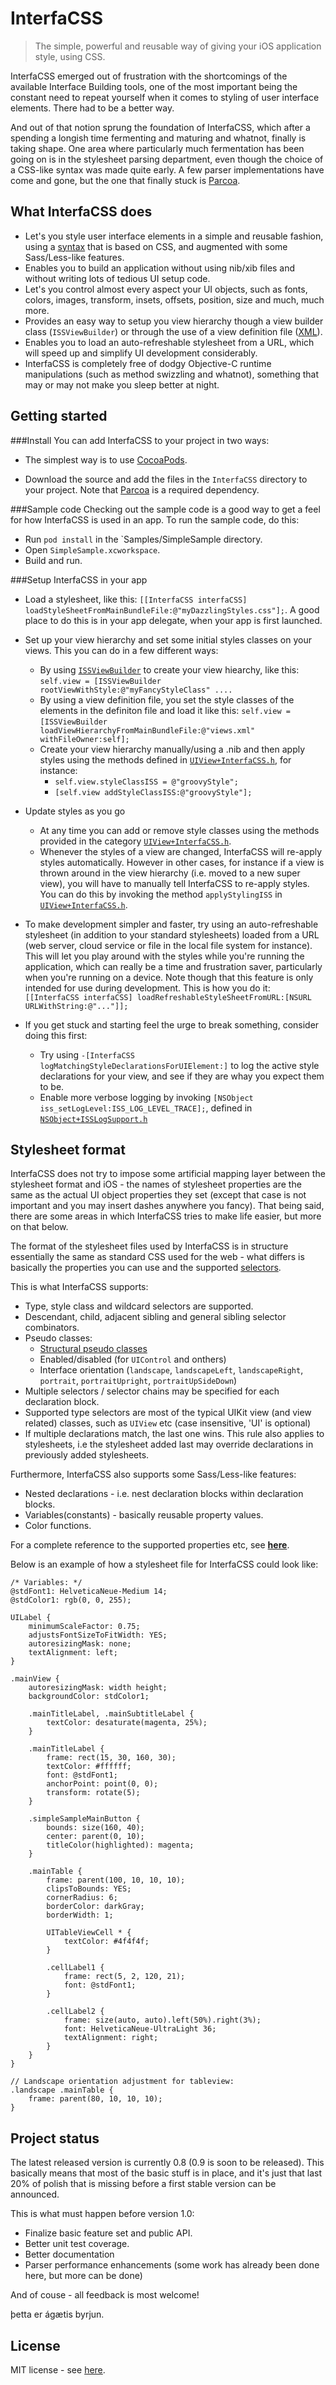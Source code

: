 InterfaCSS
==========
> The simple, powerful and reusable way of giving your iOS application style, using CSS. 

InterfaCSS emerged out of frustration with the shortcomings of the available Interface Building tools, one of the most important being the constant need to repeat yourself when it comes to styling of user interface elements. There had to be a better way. 

And out of that notion sprung the foundation of InterfaCSS, which after a spending a longish time fermenting and maturing and whatnot, finally is taking shape. One area where particularly much fermentation has been going on is in the stylesheet parsing department, even though the choice of a CSS-like syntax was made quite early. A few parser implementations have come and gone, but the one that finally stuck is [Parcoa](https://github.com/brotchie/Parcoa).


What InterfaCSS does
--------------------

* Let's you style user interface elements in a simple and reusable fashion, using a [syntax](#StylesheetFormat) that is based on CSS, and augmented with some Sass/Less-like features. 
* Enables you to build an application without using nib/xib files and without writing lots of tedious UI setup code.
* Let's you control almost every aspect your UI objects, such as fonts, colors, images, transform, insets, offsets, position, size and much, much more.
* Provides an easy way to setup you view hierarchy though a view builder class (`ISSViewBuilder`) or through the use of a view definition file ([XML](https://github.com/tolo/InterfaCSS/wiki/View-Definition-File-Reference)).
* Enables you to load an auto-refreshable stylesheet from a URL, which will speed up and simplify UI development considerably.
* InterfaCSS is completely free of dodgy Objective-C runtime manipulations (such as method swizzling and whatnot), something that may or may not make you sleep better at night.



Getting started
---------------

###Install
You can add InterfaCSS to your project in two ways: 

* The simplest way is to use [CocoaPods](http://cocoapods.org/).

* Download the source and add the files in the `InterfaCSS` directory to your project. Note that [Parcoa](https://github.com/brotchie/Parcoa) is a required dependency.


###Sample code
Checking out the sample code is a good way to get a feel for how InterfaCSS is used in an app. To run the sample code, do this: 

* Run `pod install` in the `Samples/SimpleSample directory.
* Open `SimpleSample.xcworkspace`.
* Build and run.


###Setup InterfaCSS in your app

* Load a stylesheet, like this: `[[InterfaCSS interfaCSS] loadStyleSheetFromMainBundleFile:@"myDazzlingStyles.css"];`. A good place to do this is in your app delegate, when your app is first launched.

* Set up your view hierarchy and set some initial styles classes on your views. This you can do in a few different ways: 
    * By using [`ISSViewBuilder`](InterfaCSS/UI/ISSViewBuilder.h) to create your view hiearchy, like this: `self.view = [ISSViewBuilder rootViewWithStyle:@"myFancyStyleClass" ....` 
    * By using a view definition file, you set the style classes of the elements in the definiton file and load it like this: 
    `self.view = ` `[ISSViewBuilder loadViewHierarchyFromMainBundleFile:@"views.xml" withFileOwner:self];` 
    * Create your view hierarchy manually/using a .nib and then apply styles using the methods defined in [`UIView+InterfaCSS.h`](InterfaCSS/UI/UIView+InterfaCSS.h), for instance: 
        * `self.view.styleClassISS = @"groovyStyle";`
        * `[self.view addStyleClassISS:@"groovyStyle"];`
    
* Update styles as you go
    * At any time you can add or remove style classes using the methods provided in the category [`UIView+InterfaCSS.h`](InterfaCSS/UI/UIView+InterfaCSS.h).
    * Whenever the styles of a view are changed, InterfaCSS will re-apply styles automatically. However in other cases, for instance if a view is thrown around in the view hierarchy (i.e. moved to a new super view), you will have to manually tell InterfaCSS to re-apply styles. You can do this by invoking the method `applyStylingISS` in [`UIView+InterfaCSS.h`](InterfaCSS/UI/UIView+InterfaCSS.h).

* To make development simpler and faster, try using an auto-refreshable stylesheet (in addition to your standard stylesheets) loaded from a URL (web server, cloud service or file in the local file system for instance). This will let you play around with the styles while you're running the application, which can really be a time and frustration saver, particularly when you're running on a device. Note though that this feature is only intended for use during development. This is how you do it: `[[InterfaCSS interfaCSS] loadRefreshableStyleSheetFromURL:[NSURL URLWithString:@"..."]];`

* If you get stuck and starting feel the urge to break something, consider doing this first:
    * Try using `-[InterfaCSS logMatchingStyleDeclarationsForUIElement:]` to log the active style declarations for your view, and see if they are whay you expect them to be.
    * Enable more verbose logging by invoking `[NSObject iss_setLogLevel:ISS_LOG_LEVEL_TRACE];`, defined in [`NSObject+ISSLogSupport.h`](InterfaCSS/Util/NSObject+ISSLogSupport.h)


<a name="StylesheetFormat">Stylesheet format</a>
------------------------------------------------

InterfaCSS does not try to impose some artificial mapping layer between the stylesheet format and iOS - the names of stylesheet properties are the same as the actual UI object properties they set (except that case is not important and you may insert dashes anywhere you fancy). That being said, there are some areas in which InterfaCSS tries to make life easier, but more on that below.

The format of the stylesheet files used by InterfaCSS is in structure essentially the same as standard CSS used for the web - what differs is basically the properties you can use and the supported [selectors](http://www.w3.org/TR/selectors).

This is what InterfaCSS supports: 

* Type, style class and wildcard selectors are supported.
* Descendant, child, adjacent sibling and general sibling selector combinators.
* Pseudo classes:
    * [Structural pseudo classes](http://www.w3.org/TR/selectors/#structural-pseudos)
    * Enabled/disabled (for `UIControl` and onthers)
    * Interface orientation (`landscape`, `landscapeLeft`, `landscapeRight`, `portrait`, `portraitUpright`, `portraitUpSideDown`)
* Multiple selectors / selector chains may be specified for each declaration block.
* Supported type selectors are most of the typical UIKit view (and view related) classes, such as `UIView` etc (case insensitive, 'UI' is optional)
* If multiple declarations match, the last one wins. This rule also applies to stylesheets, i.e the stylesheet added last may override declarations in previously added stylesheets.

Furthermore, InterfaCSS also supports some Sass/Less-like features:

* Nested declarations - i.e. nest declaration blocks within declaration blocks.
* Variables(constants) - basically reusable property values. 
* Color functions.

 
For a complete reference to the supported properties etc, see [**here**](https://github.com/tolo/InterfaCSS/wiki/Stylesheet-Property-Reference).

Below is an example of how a stylesheet file for InterfaCSS could look like:

    /* Variables: */
    @stdFont1: HelveticaNeue-Medium 14;
    @stdColor1: rgb(0, 0, 255);

    UILabel {
        minimumScaleFactor: 0.75;
        adjustsFontSizeToFitWidth: YES;
        autoresizingMask: none;
        textAlignment: left;
    }

    .mainView {
        autoresizingMask: width height;
        backgroundColor: stdColor1;

        .mainTitleLabel, .mainSubtitleLabel {
            textColor: desaturate(magenta, 25%);
        }

        .mainTitleLabel {
            frame: rect(15, 30, 160, 30);
            textColor: #ffffff;
            font: @stdFont1;
            anchorPoint: point(0, 0);
            transform: rotate(5);
        }

        .simpleSampleMainButton {
            bounds: size(160, 40);
            center: parent(0, 10);
            titleColor(highlighted): magenta;
        }
        
        .mainTable {
            frame: parent(100, 10, 10, 10);
            clipsToBounds: YES;
            cornerRadius: 6;
            borderColor: darkGray;
            borderWidth: 1;
            
            UITableViewCell * {
                textColor: #4f4f4f;
            }
            
            .cellLabel1 {
                frame: rect(5, 2, 120, 21);
                font: @stdFont1;
            }

            .cellLabel2 {
                frame: size(auto, auto).left(50%).right(3%);
                font: HelveticaNeue-UltraLight 36;
                textAlignment: right;
            }
        }
    } 

    // Landscape orientation adjustment for tableview:
    .landscape .mainTable {
        frame: parent(80, 10, 10, 10);
    }


Project status
--------------

The latest released version is currently 0.8 (0.9 is soon to be released). This basically means that most of the basic stuff is in place, and it's just that last 20% of polish that is missing before a first stable version can be announced.

This is what must happen before version 1.0:

* Finalize basic feature set and public API.
* Better unit test coverage.
* Better documentation
* Parser performance enhancements (some work has already been done here, but more can be done)

And of couse - all feedback is most welcome!


þetta er ágætis byrjun.


License
--------------

MIT license - see [here](LICENSE).
